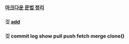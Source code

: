 ### [마크다운 문법 정리](https://github.com/emptyfriendship/Markdown/blob/main/%EB%A7%88%ED%81%AC%EB%8B%A4%EC%9A%B4%20%EB%AC%B8%EB%B2%95.md)


### 깃 [add](https://github.com/emptyfriendship/Markdown/blob/main/git%20add.md)


### 깃 commit log show pull push fetch merge clone()
